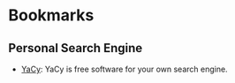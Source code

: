 # Bookmarks

## Personal Search Engine
 - [YaCy](https://github.com/yacy/yacy_search_server): YaCy is free software for your own search engine.
